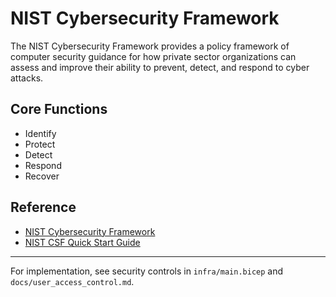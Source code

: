# NIST Cybersecurity Framework

The NIST Cybersecurity Framework provides a policy framework of computer security guidance for how private sector organizations can assess and improve their ability to prevent, detect, and respond to cyber attacks.

## Core Functions

- Identify
- Protect
- Detect
- Respond
- Recover

## Reference

- [NIST Cybersecurity Framework](https://www.nist.gov/cyberframework)
- [NIST CSF Quick Start Guide](https://www.nist.gov/publications/framework-improving-critical-infrastructure-cybersecurity-version-11)

---
For implementation, see security controls in `infra/main.bicep` and `docs/user_access_control.md`.
